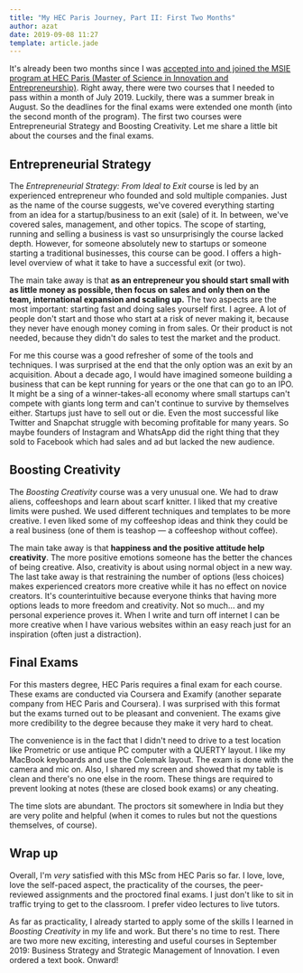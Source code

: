 ```yaml
---
title: "My HEC Paris Journey, Part II: First Two Months"
author: azat
date: 2019-09-08 11:27
template: article.jade
---
```


It's already been two months since I was [accepted into and joined the MSIE program at HEC Paris (Master of Science in Innovation and Entrepreneurship)](http://azat.co/blog/hec-paris). Right away, there were two courses that I needed to pass within a month of July 2019. Luckily, there was a summer break in August. So the deadlines for the final exams were extended one month (into the second month of the program). The first two courses were Entrepreneurial Strategy and Boosting Creativity. Let me share a little bit about the courses and the final exams. 

## Entrepreneurial Strategy

The *Entrepreneurial Strategy: From Ideal to Exit* course is led by an experienced entrepreneur who founded and sold multiple companies. Just as the name of the course suggests, we've covered everything starting from an idea for a startup/business to an exit (sale) of it. In between, we've covered sales, management, and other topics. The scope of starting, running and selling a business is vast so unsurprisingly the course lacked depth. However, for someone absolutely new to startups or someone starting a traditional businesses, this course can be good. I offers a high-level overview of what it take to have a successful exit (or two).

The main take away is that **as an entrepreneur you should start small with as little money as possible, then focus on sales and only then on the team, international expansion and scaling up.** The two aspects are the most important: starting fast and doing sales yourself first. I agree. A lot of people don't start and those who start at a risk of never making it, because they never have enough money coming in from sales. Or their product is not needed, because they didn't do sales to test the market and the product.

For me this course was a good refresher of some of the tools and techniques. I was surprised at the end that the only option was an exit by an acquisition. About a decade ago, I would have imagined someone building a business that can be kept running for years or the one that can go to an IPO. It might be a sing of a winner-takes-all economy where small startups can't compete with giants long term and can't continue to survive by themselves either. Startups just have to sell out or die. Even the most successful like Twitter and Snapchat struggle with becoming profitable for many years. So maybe founders of Instagram and WhatsApp did the right thing that they sold to Facebook which had sales and ad but lacked the new audience.


## Boosting Creativity

The *Boosting Creativity* course was a very unusual one. We had to draw aliens, coffeeshops and learn about scarf knitter. I liked that my creative limits were pushed. We used different techniques and templates to be more creative. I even liked some of my coffeeshop ideas and think they could be a real business (one of them is teashop — a coffeeshop without coffee).

The main take away is that **happiness and the positive attitude help creativity**. The more positive emotions someone has the better the chances of being creative. Also, creativity is about using normal object in a new way. The last take away is that restraining the number of options (less choices) makes experienced creators more creative while it has no effect on novice creators. It's counterintuitive because everyone thinks that having more options leads to more freedom and creativity. Not so much... and my personal experience proves it. When I write and turn off internet I can be more creative when I have various websites within an easy reach just for an inspiration (often just a distraction).

## Final Exams

For this masters degree, HEC Paris requires a final exam for each course. These exams are conducted via Coursera and Examify (another separate company from HEC Paris and Coursera). I was surprised with this format but the exams turned out to be pleasant and convenient. The exams give more credibility to the degree because they make it very hard to cheat. 

The convenience is in the fact that I didn't need to drive to a test location like Prometric or use antique PC computer with a  QUERTY layout. I like my MacBook keyboards and use the Colemak layout. The exam is done with the camera and mic on. Also, I shared my screen and showed that my table is clean and there's no one else in the room. These things are required to prevent looking at notes (these are closed book exams) or any cheating. 

The time slots are abundant. The proctors sit somewhere in India but they are very polite and helpful (when it comes to rules but not the questions themselves, of course).

## Wrap up

Overall, I'm *very* satisfied with this MSc from HEC Paris so far. I love, love, love the self-paced aspect, the practicality of the courses, the peer-reviewed assignments and the proctored final exams. I just don't like to sit in traffic trying to get to the classroom. I prefer video lectures to live tutors. 

As far as practicality, I already started to apply some of the skills I learned in *Boosting Creativity* in my life and work. But there's no time to rest. There are two more new exciting, interesting and useful courses in September 2019: Business Strategy and Strategic Management of Innovation. I even ordered a text book. Onward!